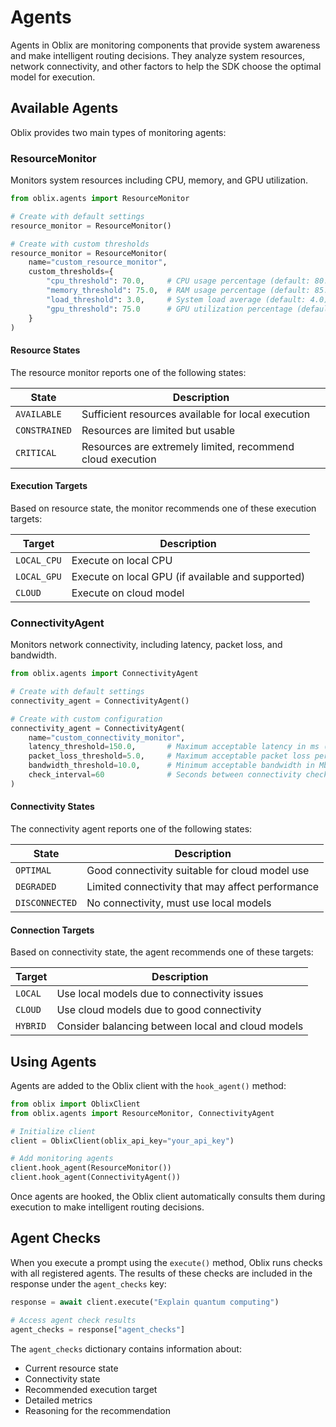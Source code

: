 # Agents

Agents in Oblix are monitoring components that provide system awareness and make intelligent routing decisions. They analyze system resources, network connectivity, and other factors to help the SDK choose the optimal model for execution.

## Available Agents

Oblix provides two main types of monitoring agents:

### ResourceMonitor

Monitors system resources including CPU, memory, and GPU utilization.

```python
from oblix.agents import ResourceMonitor

# Create with default settings
resource_monitor = ResourceMonitor()

# Create with custom thresholds
resource_monitor = ResourceMonitor(
    name="custom_resource_monitor",
    custom_thresholds={
        "cpu_threshold": 70.0,     # CPU usage percentage (default: 80.0)
        "memory_threshold": 75.0,  # RAM usage percentage (default: 85.0)
        "load_threshold": 3.0,     # System load average (default: 4.0)
        "gpu_threshold": 75.0      # GPU utilization percentage (default: 85.0)
    }
)
```

#### Resource States

The resource monitor reports one of the following states:

| State | Description |
|-------|-------------|
| `AVAILABLE` | Sufficient resources available for local execution |
| `CONSTRAINED` | Resources are limited but usable |
| `CRITICAL` | Resources are extremely limited, recommend cloud execution |

#### Execution Targets

Based on resource state, the monitor recommends one of these execution targets:

| Target | Description |
|--------|-------------|
| `LOCAL_CPU` | Execute on local CPU |
| `LOCAL_GPU` | Execute on local GPU (if available and supported) |
| `CLOUD` | Execute on cloud model |

### ConnectivityAgent

Monitors network connectivity, including latency, packet loss, and bandwidth.

```python
from oblix.agents import ConnectivityAgent

# Create with default settings
connectivity_agent = ConnectivityAgent()

# Create with custom configuration
connectivity_agent = ConnectivityAgent(
    name="custom_connectivity_monitor",
    latency_threshold=150.0,       # Maximum acceptable latency in ms (default: 200.0)
    packet_loss_threshold=5.0,     # Maximum acceptable packet loss percentage (default: 10.0)
    bandwidth_threshold=10.0,      # Minimum acceptable bandwidth in Mbps (default: 5.0)
    check_interval=60              # Seconds between connectivity checks (default: 30)
)
```

#### Connectivity States

The connectivity agent reports one of the following states:

| State | Description |
|-------|-------------|
| `OPTIMAL` | Good connectivity suitable for cloud model use |
| `DEGRADED` | Limited connectivity that may affect performance |
| `DISCONNECTED` | No connectivity, must use local models |

#### Connection Targets

Based on connectivity state, the agent recommends one of these targets:

| Target | Description |
|--------|-------------|
| `LOCAL` | Use local models due to connectivity issues |
| `CLOUD` | Use cloud models due to good connectivity |
| `HYBRID` | Consider balancing between local and cloud models |

## Using Agents

Agents are added to the Oblix client with the `hook_agent()` method:

```python
from oblix import OblixClient
from oblix.agents import ResourceMonitor, ConnectivityAgent

# Initialize client
client = OblixClient(oblix_api_key="your_api_key")

# Add monitoring agents
client.hook_agent(ResourceMonitor())
client.hook_agent(ConnectivityAgent())
```

Once agents are hooked, the Oblix client automatically consults them during execution to make intelligent routing decisions.

## Agent Checks

When you execute a prompt using the `execute()` method, Oblix runs checks with all registered agents. The results of these checks are included in the response under the `agent_checks` key:

```python
response = await client.execute("Explain quantum computing")

# Access agent check results
agent_checks = response["agent_checks"]
```

The `agent_checks` dictionary contains information about:

- Current resource state
- Connectivity state
- Recommended execution target
- Detailed metrics
- Reasoning for the recommendation

